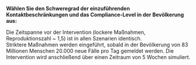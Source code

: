 **Wählen Sie den Schweregrad der einzuführenden Kontaktbeschränkungen und das Compliance-Level in der Bevölkerung aus:**


Die Zeitspanne vor der Intervention (lockere Maßnahmen, Reproduktionszahl ~ 1,5) ist in allen Szenarien identisch.  
Striktere Maßnahmen werden eingeführt, sobald in der Bevölkerung von 83 Millionen Menschen 20.000 neue Fälle pro Tag gemeldet werden. Die Intervention wird anschließend über einen Zeitraum von 5 Wochen simuliert.
